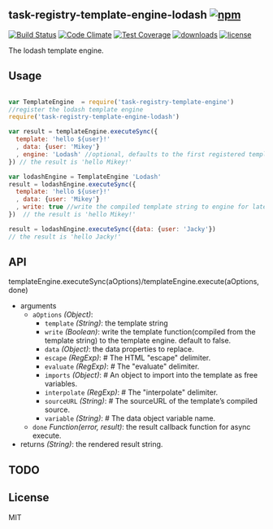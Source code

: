 ## task-registry-template-engine-lodash [![npm](https://img.shields.io/npm/v/task-registry-template-engine-lodash.svg)](https://npmjs.org/package/task-registry-template-engine-lodash)

[![Build Status](https://img.shields.io/travis/snowyu/task-registry-template-engine-lodash.js/master.svg)](http://travis-ci.org/snowyu/task-registry-template-engine-lodash.js)
[![Code Climate](https://codeclimate.com/github/snowyu/task-registry-template-engine-lodash.js/badges/gpa.svg)](https://codeclimate.com/github/snowyu/task-registry-template-engine-lodash.js)
[![Test Coverage](https://codeclimate.com/github/snowyu/task-registry-template-engine-lodash.js/badges/coverage.svg)](https://codeclimate.com/github/snowyu/task-registry-template-engine-lodash.js/coverage)
[![downloads](https://img.shields.io/npm/dm/task-registry-template-engine-lodash.svg)](https://npmjs.org/package/task-registry-template-engine-lodash)
[![license](https://img.shields.io/npm/l/task-registry-template-engine-lodash.svg)](https://npmjs.org/package/task-registry-template-engine-lodash)

The lodash template engine.

## Usage

```js

var TemplateEngine  = require('task-registry-template-engine')
//register the lodash template engine
require('task-registry-template-engine-lodash')

var result = templateEngine.executeSync({
  template: 'hello ${user}!'
  , data: {user: 'Mikey'}
  , engine: 'Lodash' //optional, defaults to the first registered template engine.
}) // the result is 'hello Mikey!'

var lodashEngine = TemplateEngine 'Lodash'
result = lodashEngine.executeSync({
  template: 'hello ${user}!'
  , data: {user: 'Mikey'}
  , write: true //write the compiled template string to engine for later used.
})  // the result is 'hello Mikey!'

result = lodashEngine.executeSync({data: {user: 'Jacky'})
// the result is 'hello Jacky!'
```

## API

templateEngine.executeSync(aOptions)/templateEngine.execute(aOptions, done)

* arguments
  * `aOptions` *(Object)*:
    * `template` *(String)*: the template string
    * `write` *(Boolean)*: write the template function(compiled from the template string) to the template engine.
      default to false.
    * `data` *(Object)*: the data properties to replace.
    * `escape` *(RegExp)*: # The HTML "escape" delimiter.
    * `evaluate` *(RegExp)*: # The "evaluate" delimiter.
    * `imports` *(Object)*: # An object to import into the template as free variables.
    * `interpolate` *(RegExp)*: # The "interpolate" delimiter.
    * `sourceURL` *(String)*: # The sourceURL of the template’s compiled source.
    * `variable` *(String)*: # The data object variable name.
  * `done` *Function(error, result)*: the result callback function for async execute.
* returns *(String)*: the rendered result string.

## TODO


## License

MIT
